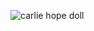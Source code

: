 ![carlie hope doll](https://target.scene7.com/is/image/Target/GUEST_7004a4a4-2f02-4219-98a9-f3bc2b21baf0)
